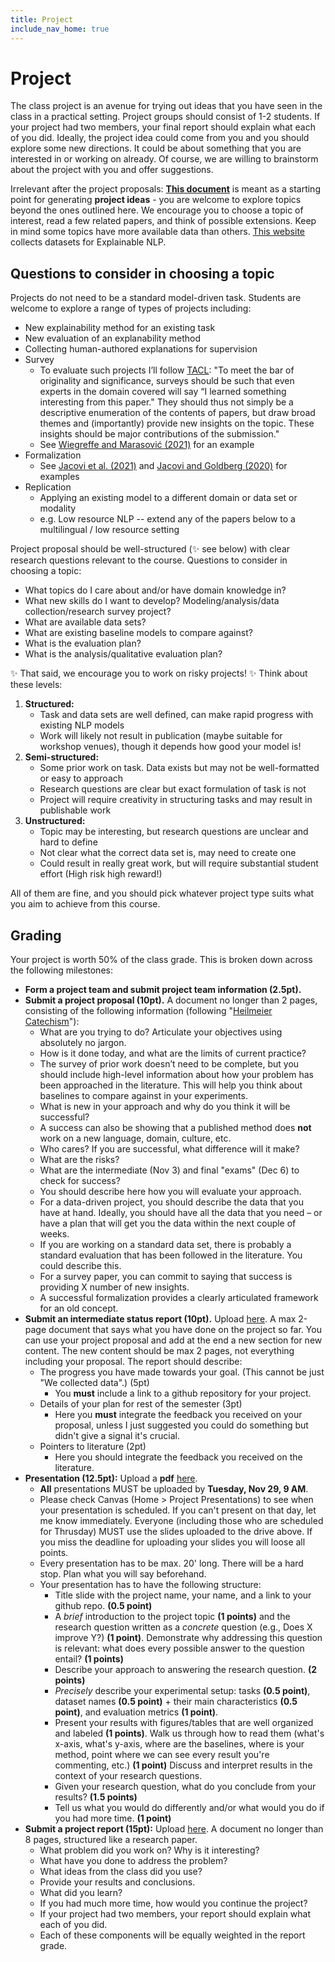 ```yaml
---
title: Project
include_nav_home: true
---
```


# Project

The class project is an avenue for trying out ideas that you have seen in the class in a practical setting. Project groups should consist of 1-2 students. If your project had two members, your final report should explain what each of you did.  Ideally, the project idea could come from you and you should explore some new directions. It could be about something that you are interested in or working on already. Of course, we are willing to brainstorm about the project with you and offer suggestions. 

Irrelevant after the project proposals: **[This document](https://docs.google.com/document/d/1zPzgGtmRCDrjZISDDgyC4ORUeu_NdChupAs9GjgPD7Y/edit?usp=sharing)** is meant as a starting point for generating **project ideas** - you are welcome to explore topics beyond the ones outlined here. We encourage you to choose a topic of interest, read a few related papers, and think of possible extensions. Keep in mind some topics have more available data than others. [This website](https://exnlpdatasets.github.io/) collects datasets for Explainable NLP. 

## Questions to consider in choosing a topic

Projects do not need to be a standard model-driven task. Students are welcome to explore a range of types of projects including:
* New explainability method for an existing task               
* New evaluation of an explanability method                  
* Collecting human-authored explanations for supervision               
* Survey 
    * To evaluate such projects I’ll follow [TACL](https://transacl.org/ojs/index.php/tacl/about/submissions): "To meet the bar of originality and significance, surveys should be such that even experts in the domain covered will say “I learned something interesting from this paper."  They should thus not simply be a descriptive enumeration of the contents of papers, but draw broad themes and (importantly) provide new insights on the topic.  These insights should be major contributions of the submission."
    * See [Wiegreffe and Marasović (2021)](https://arxiv.org/abs/2102.12060) for an example            
* Formalization
    * See [Jacovi et al. (2021)](https://arxiv.org/abs/2010.07487) and [Jacovi and Goldberg (2020)](https://aclanthology.org/2020.acl-main.386/) for examples                         
* Replication                
    * Applying an existing model to a different domain or data set or modality                
    * e.g. Low resource NLP -- extend any of the papers below to a multilingual / low resource setting

Project proposal should be well-structured (✨ see below) with clear research questions relevant to the course. Questions to consider in choosing a topic: 
* What topics do I care about and/or have domain knowledge in?
* What new skills do I want to develop? Modeling/analysis/data collection/research survey project?
* What are available data sets?
* What are existing baseline models to compare against?
* What is the evaluation plan?
* What is the analysis/qualitative evaluation plan? 

✨ That said, we encourage you to work on risky projects! ✨ Think about these levels: 

1. **Structured:**
    * Task and data sets are well defined, can make rapid progress with existing NLP models
    * Work will likely not result in publication (maybe suitable for workshop venues), though it depends how good your model is!
2. **Semi-structured:**
    * Some prior work on task. Data exists but may not be well-formatted or easy to approach
    * Research questions are clear but exact formulation of task is not
    * Project will require creativity in structuring tasks and may result in publishable work
3. **Unstructured:**
    * Topic may be interesting, but research questions are unclear and hard to define
    * Not clear what the correct data set is, may need to create one
    * Could result in really great work, but will require substantial student effort (High risk high reward!)

All of them are fine, and you should pick whatever project type suits what you aim to achieve from this course. 

## Grading 

Your project is worth 50% of the class grade. This is broken down across the following milestones:

* **Form a project team and submit project team information (2.5pt).**
* **Submit a project proposal (10pt).** A document no longer than 2 pages, consisting of the following information (following "[Heilmeier Catechism](https://www.darpa.mil/work-with-us/heilmeier-catechism)"):
    * What are you trying to do? Articulate your objectives using absolutely no jargon.
    * How is it done today, and what are the limits of current practice? 
    * The survey of prior work doesn’t need to be complete, but you should include high-level information about how your problem has been approached in the literature. This will help you think about baselines to compare against in your experiments.
    * What is new in your approach and why do you think it will be successful?
    * A success can also be showing that a published method does **not** work on a new language, domain, culture, etc.
    * Who cares? If you are successful, what difference will it make? 
    * What are the risks?
    * What are the intermediate (Nov 3) and final "exams" (Dec 6) to check for success? 
    * You should describe here how you will evaluate your approach. 
    * For a data-driven project, you should describe the data that you have at hand. Ideally, you should have all the data that you need – or have a plan that will get you the data within the next couple of weeks.   
    * If you are working on a standard data set, there is probably a standard evaluation that has been followed in the literature. You could describe this.
    * For a survey paper, you can commit to saying that success is providing X number of new insights. 
    * A successful formalization provides a clearly articulated framework for an old concept.
* **Submit an intermediate status report (10pt).** Upload [here](https://drive.google.com/drive/folders/1ha_jKmwyfffNOZdno6VbBTrzx6PYzTug?usp=share_link). A max 2-page document that says what you have done on the project so far. You can use your project proposal and add at the end a new section for new content. The new content should be max 2 pages, not everything including your proposal. The report should describe:
    * The progress you have made towards your goal. (This cannot be just "We collected data".) (5pt)
        * You **must** include a link to a github repository for your project.
    * Details of your plan for rest of the semester (3pt)
        * Here you **must** integrate the feedback you received on your proposal, unless I just suggested you could do something but didn't give a signal it's crucial. 
    * Pointers to literature (2pt)
        * Here you should integrate the feedback you received on the literature. 
* **Presentation (12.5pt):** Upload a **pdf** [here](https://drive.google.com/drive/folders/1HIgZkF31ODPXIVBSPFH473hnxfF2Iwg9?usp=share_link). 
    * **All** presentations MUST be uploaded by **Tuesday, Nov 29, 9 AM**. 
    * Please check Canvas (Home > Project Presentations) to see when your presentation is scheduled. If you can't present on that day, let me know immediately. Everyone (including those who are scheduled for Thrusday) MUST use the slides uploaded to the drive above. If you miss the deadline for uploading your slides you will loose all points.  
    * Every presentation has to be max. 20' long. There will be a hard stop. Plan what you will say beforehand.   
    * Your presentation has to have the following structure:
        * Title slide with the project name, your name, and a link to your github repo. **(0.5 point)**
        * A _brief_ introduction to the project topic **(1 points)** and the research question written as a _concrete_ question (e.g., Does X improve Y?) **(1 point)**. Demonstrate why addressing this question is relevant: what does every possible answer to the question entail? **(1 points)** 
        * Describe your approach to answering the research question. **(2 points)** 
        * _Precisely_ describe your experimental setup: tasks **(0.5 point)**, dataset names **(0.5 point)** + their main characteristics **(0.5 point)**, and evaluation metrics **(1 point)**. 
        * Present your results with figures/tables that are well organized and labeled **(1 points)**. Walk us through how to read them (what's x-axis, what's y-axis, where are the baselines, where is your method, point where we can see every result you're commenting, etc.) **(1 point)** Discuss and interpret results in the context of your research questions.
        * Given your research question, what do you conclude from your results? **(1.5 points)**
        * Tell us what you would do differently and/or what would you do if you had more time. **(1 point)**
* **Submit a project report (15pt):** Upload [here](https://drive.google.com/drive/folders/1D5lTKslXLneDN5_rlN5shDxxxnJ59KZQ?usp=share_link). A document no longer than 8 pages, structured like a research paper.
    * What problem did you work on? Why is it interesting?
    * What have you done to address the problem? 
    * What ideas from the class did you use?
    * Provide your results and conclusions. 
    * What did you learn?
    * If you had much more time, how would you continue the project?
    * If your project had two members, your report should explain what each of you did.
    * Each of these components will be equally weighted in the report grade.


<!-- * Pre-proposal: A 1-2 paragraph document describing the focus area of the project and defining team members (Due 1/23) -->
<!-- * Proposal: (7.5%) A 2-3 page document (ACL format) containing a literature review, concrete problem definition, identification of baseline models, and ideas for final models. Sections should include Introduction, Related Work, Data, Baseline, Proposed Approach. Baselines should be clearly defined but do not need to be implemented yet (Due 2/25) -->
<!-- * Midterm Presentations: (7.5%) An in-class presentation of project and current progress. Presentation should include problem definition, baseline models and results, and description of proposed models (3/19-3/24) -->
<!-- * Final Report and Presentations: (15%) In-class presentations of the project will be held during the final week of class. A final project report will be due the following week. The final report should be formated as a standard research paper with appropriate sections (ACL format, 8 pages) (Presentations 4/28-4/30; Report due 5/8) -->